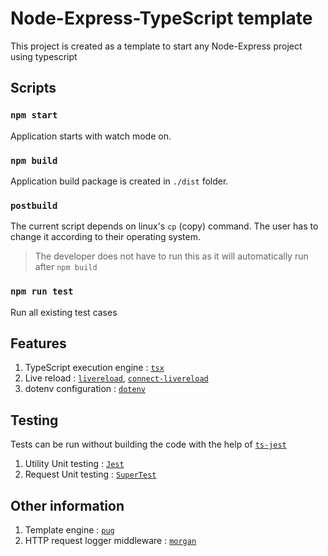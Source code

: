 # Node-Express-TypeScript template

This project is created as a template to start any Node-Express project using typescript
## Scripts

### `npm start`
Application starts with watch mode on.

### `npm build`
Application build package is created in `./dist` folder.

### `postbuild`
The current script depends on linux's `cp` (copy) command.
The user has to change it according to their operating system.
> The developer does not have to run this as
> it will automatically run after `npm build`

### `npm run test`

Run all existing test cases

## Features

1. TypeScript execution engine : [`tsx`](https://www.npmjs.com/package/tsx)
2. Live reload : [`livereload`](https://www.npmjs.com/package/livereload), [`connect-livereload`](https://www.npmjs.com/package/connect-livereload)
3. dotenv configuration : [`dotenv`](https://www.npmjs.com/package/dotenv)

## Testing

Tests can be run without building the code with the help
of [`ts-jest`](https://www.npmjs.com/package/ts-jest)

1. Utility Unit testing : [`Jest`](https://jestjs.io)
2. Request Unit testing : [`SuperTest`](https://www.npmjs.com/package/supertest)

## Other information

1. Template engine : [`pug`](https://www.npmjs.com/package/pug)
2. HTTP request logger middleware : [`morgan`](https://www.npmjs.com/package/morgan)
